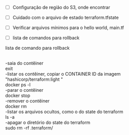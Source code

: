 


- [ ] Configuração de região do S3, onde encontrar
- [ ] Cuidado com o arquivo de estado terraform.tfstate
- [ ] Verificar arquivos mínimos para o hello world, main.tf
- [ ] lista de comandos para rollback


lista de comando para rollback

<br>-saia do contêiner
<br>exit
<br>-listar os contêiner, copiar o CONTAINER ID da imagem "hashicorp/terraform:light "
<br>docker ps -l
<br>-parar o contêiner
<br>docker stop <container id>
<br>-remover o contêiner
<br>docker rm <container id>
<br>-listar os arquivos ocultos, como o do state do terraform
<br>ls -a
<br>-apagar o diretório do state do terraform
<br>sudo rm -rf .terraform/

